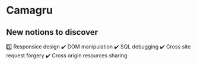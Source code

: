 # Camagru

## New notions to discover
:one: Responsice design
    :heavy_check_mark: DOM manipulation
    :heavy_check_mark: SQL debugging
    :heavy_check_mark: Cross site request forgery
    :heavy_check_mark: Cross origin resources sharing
